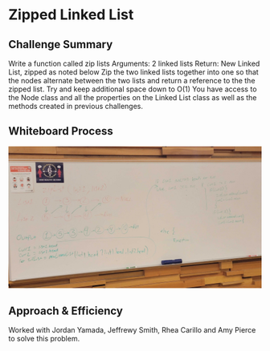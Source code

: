 # Zipped Linked List

## Challenge Summary
Write a function called zip lists
Arguments: 2 linked lists
Return: New Linked List, zipped as noted below
Zip the two linked lists together into one so that the nodes alternate between the two lists and return a reference to the the zipped list.
Try and keep additional space down to O(1)
You have access to the Node class and all the properties on the Linked List class as well as the methods created in previous challenges.

## Whiteboard Process
![Lab-8-UML](../Images/Challenge-08.jpg)

## Approach & Efficiency
Worked with Jordan Yamada, Jeffrewy Smith, Rhea Carillo and Amy Pierce to solve this problem.
